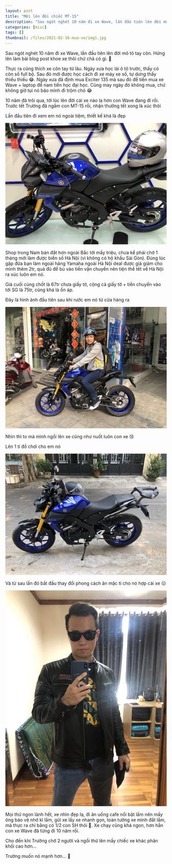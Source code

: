 ```yaml
---
layout: post
title: "Mới lên đời chiếc MT-15"
description: "Sau ngót nghét 10 năm đi xe Wave, lần đầu tiên lên đời mô tô tay côn. Hứng lên làm bài blog post khoe xe thôi chứ chả có gì"
categories: [misc]
tags: []
thumbnail: /files/2021-02-16-mua-xe/img1.jpg
---
```


Sau ngót nghét 10 năm đi xe Wave, lần đầu tiên lên đời mô tô tay côn. Hứng lên làm bài blog post
khoe xe thôi chứ chả có gì. 🤣

Thực ra cũng thích xe côn tay từ lâu. Ngày xưa học lái ô tô trước, thấy có côn số full bộ. Sau đó
mới được học cách đi xe máy xe số, tự dưng thấy thiếu thiếu 😂.
Ngày xưa đã định mua Exciter 135 mà sau đó để tiền mua xe Wave + laptop để nam tiến học đại học.
Cũng may ngày đó không mua, chứ không giờ tụi nó bảo mình đi trộm chó 😂

10 năm đã trôi qua, tới lúc lên đời cái xe nào lạ hơn con Wave đang đi rồi. Trước tết Trường đã
ngắm con MT-15 rồi, nhận thưởng tết xong là xúc thôi

Lần đầu tiên đi xem em nó ngoài tiệm, thiết kế khá là đẹp

![Img1](/files/2021-02-16-mua-xe/img1.jpg)

<!-- more -->

Shop trong Nam bán đắt hơn ngoài Bắc tới mấy triệu, chưa kể phải chờ 1 tháng mới
làm được biển số Hà Nội (vì không có hộ khẩu Sài Gòn). Đúng lúc gặp đứa bạn làm ngoài hãng
Yamaha ngoài Hà Nội deal được giá giảm cho mình thêm 2tr, quá đủ để bù vào tiền vận chuyển
nên tiện thể tết về Hà Nội ra xúc luôn em nó.

Giá cuối cùng chốt là 67tr chưa giấy tờ, cộng cả giấy tờ + tiền chuyển vào tới SG là 75tr,
cũng khá là ổn áp.

Đây là hình ảnh đầu tiên sau khi rước em nó từ cửa hàng ra

![Img2](/files/2021-02-16-mua-xe/img2.jpg)

Nhìn thì to mà mình ngồi lên xe cũng như nuốt luôn con xe 😢

Lên 1 tí đồ chơi cho em nó

![Img3](/files/2021-02-16-mua-xe/img3.jpg)

Và từ sau lần đó bắt đầu thay đổi phong cách ăn mặc tí cho nó hợp cái xe 😖

![Img4](/files/2021-02-16-mua-xe/img4.jpg)

Mọi thứ ngon lành hết, xe nhìn đẹp lạ, đi ăn uống cafe nổi bật lắm nên mấy ông bảo vệ nhớ kĩ
lắm, gửi xe lấy xe nhanh gọn, toàn tưởng xe mình đắt lắm, mà thực ra chỉ bằng có
1/2 con SH thôi 🤣. Xe chạy cũng khá ngon, hơn hẳn con xe Wave đã từng đi 10 năm rồi.

Cho đến khi Trường chở 2 người và ngồi thử lên mấy chiếc xe khác phân khối cao hơn...

Trường muốn nó mạnh hơn... 🥲
